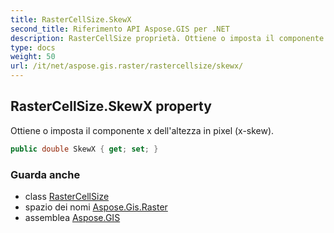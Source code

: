 ```yaml
---
title: RasterCellSize.SkewX
second_title: Riferimento API Aspose.GIS per .NET
description: RasterCellSize proprietà. Ottiene o imposta il componente x dellaltezza in pixel xskew.
type: docs
weight: 50
url: /it/net/aspose.gis.raster/rastercellsize/skewx/
---
```

## RasterCellSize.SkewX property

Ottiene o imposta il componente x dell'altezza in pixel (x-skew).

```csharp
public double SkewX { get; set; }
```

### Guarda anche

* class [RasterCellSize](../)
* spazio dei nomi [Aspose.Gis.Raster](../../rastercellsize/)
* assemblea [Aspose.GIS](../../../)


